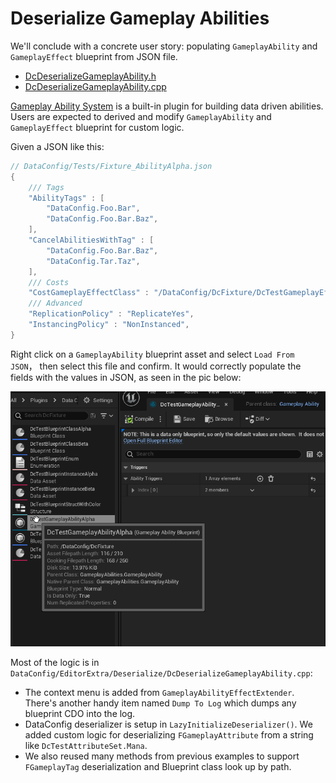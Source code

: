 # Deserialize Gameplay Abilities

We'll conclude with a concrete user story: populating `GameplayAbility` and `GameplayEffect` blueprint from JSON file.

* [DcDeserializeGameplayAbility.h]({{SrcRoot}}DataConfigEditorExtra/Public/DataConfig/EditorExtra/Deserialize/DcDeserializeGameplayAbility.h)
* [DcDeserializeGameplayAbility.cpp]({{SrcRoot}}DataConfigEditorExtra/Private/DataConfig/EditorExtra/Deserialize/DcDeserializeGameplayAbility.cpp)

[Gameplay Ability System][1] is a built-in plugin for building data driven abilities. Users are expected to derived and modify `GameplayAbility` and `GameplayEffect` blueprint for custom logic. 

Given a JSON like this:

```c++
// DataConfig/Tests/Fixture_AbilityAlpha.json
{
    /// Tags
    "AbilityTags" : [
        "DataConfig.Foo.Bar",
        "DataConfig.Foo.Bar.Baz",
    ],
    "CancelAbilitiesWithTag" : [
        "DataConfig.Foo.Bar.Baz",
        "DataConfig.Tar.Taz",
    ],
    /// Costs
    "CostGameplayEffectClass" : "/DataConfig/DcFixture/DcTestGameplayEffectAlpha",
    /// Advanced
    "ReplicationPolicy" : "ReplicateYes",
    "InstancingPolicy" : "NonInstanced",
}
```

Right click on a `GameplayAbility` blueprint asset and select `Load From JSON`， then select this file and confirm. It would correctly populate the fields with the values in JSON, as seen in the pic below:

![DataConfigEditorExtra-LoadJsonIntoAbility](Images/DataConfigEditorExtra-LoadJsonIntoAbility.png)

Most of the logic is in `DataConfig/EditorExtra/Deserialize/DcDeserializeGameplayAbility.cpp`:

- The context menu is added from `GameplayAbilityEffectExtender`. There's another handy item named `Dump To Log` which dumps any blueprint CDO into the log.
- DataConfig deserializer is setup in `LazyInitializeDeserializer()`. We added custom logic for deserializing `FGameplayAttribute` from a string like `DcTestAttributeSet.Mana`.
- We also reused many methods from previous examples to support `FGameplayTag` deserialization and Blueprint class look up by path.

[1]: https://docs.unrealengine.com/en-US/InteractiveExperiences/GameplayAbilitySystem/index.html "Gameplay Ability System"